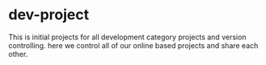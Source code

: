 # dev-project
This is initial projects for all development category projects and version controlling. here we control all of our online based projects and share each other.
